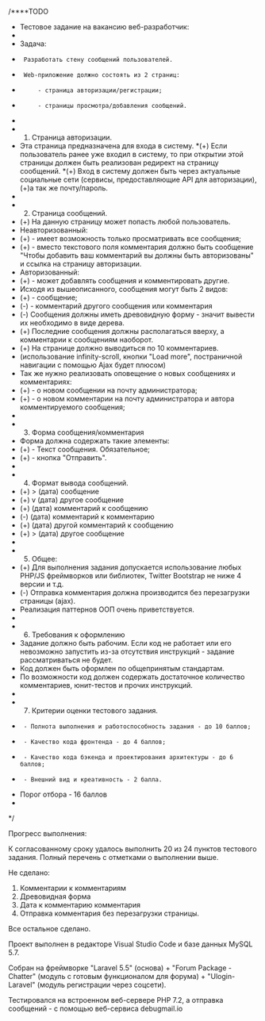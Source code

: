 /****TODO
 * Тестовое задание на вакансию веб-разработчик:
 *
 * Задача:
 *      Разработать стену сообщений пользователей.
 *      Web-приложение должно состоять из 2 страниц:
 *          - страница авторизации/регистрации;
 *          - страницы просмотра/добавления сообщений.
 *
 * 1) Страница авторизации.
 * Эта страница предназначена для входа в систему.
 *(+) Если пользователь ранее уже входил в систему, то при открытии этой страницы должен быть реализован редирект на страницу сообщений.
 *(+) Вход в систему должен быть через актуальные социальные сети (сервисы, предоставляющие API для авторизации), (+)а так же почту/пароль.
 *
 * 2) Страница сообщений.
 * (+) На данную страницу может попасть любой пользователь.
 * Неавторизованный:
 * (+)  - имеет возможность только просматривать все сообщения;
 * (+)  - вместо текстового поля комментария должно быть сообщение "Чтобы добавить ваш комментарий вы должны быть авторизованы" и ссылка на страницу авторизации.
 * Авторизованный:
 * (+)  - может добавлять сообщения и комментировать другие.
 * Исходя из вышеописанного, сообщения могут быть 2 видов:
 * (+)  - сообщение;
 * (-)  - комментарий другого сообщения или комментария
 * (-) Сообщения должны иметь древовидную форму - значит вывести их необходимо в виде дерева.
 * (+) Последние сообщения должны располагаться вверху, а комментарии к сообщениям наоборот.
 * (+) На странице должно выводиться по 10 комментариев.
 * (использование infinity-scroll, кнопки "Load more", постраничной навигации с помощью Ajax будет плюсом)
 * Так же нужно реализовать оповещение о новых сообщениях и комментариях:
 * (+)  - о новом сообщении на почту администратора;
 * (+)  - о новом комментарии на почту администратора и автора комментируемого сообщения;
 *
 * 3) Форма сообщения/комментария
 * Форма должна содержать такие элементы:
 * (+)   - Текст сообщения. Обязательное;
 * (+)   - кнопка "Отправить".
 *
 * 4) Формат вывода сообщений.
 * (+)   > (дата) сообщение
 * (+)   v (дата) другое сообщение
 * (+)       (дата) комментарий к сообщению
 * (-)           (дата) комментарий к комментарию
 * (+)       (дата) другой комментарий к сообщению
 * (+)  > (дата) другое сообщение
 *
 * 5) Общее:
 * (+) Для выполнения задания допускается использование любых PHP/JS фреймворков или библиотек, Twitter Bootstrap не ниже 4 версии и т.д.
 * (-) Отправка комментария должна производится без перезагрузки страницы (ajax).
 * Реализация паттернов ООП очень приветствуется.
 *
 * 6) Требования к оформлению
 * Задание должно быть рабочим. Если код не работает или его невозможно запустить из-за отсутствия инструкций - задание рассматриваться не будет.
 * Код должен быть оформлен по общепринятым стандартам.
 * По возможности код должен содержать достаточное количество комментариев, юнит-тестов и прочих инструкций.
 *
 * 7) Критерии оценки тестового задания.
 *      - Полнота выполнения и работоспособность задания - до 10 баллов;
 *      - Качество кода фронтенда - до 4 баллов;
 *      - Качество кода бэкенда и проектирования архитектуры - до 6 баллов;
 *      - Внешний вид и креативность - 2 балла.
 *  Порог отбора - 16 баллов
 *
 */
 
Прогресс выполнения:

К согласованному сроку удалось выполнить 20 из 24 пунктов тестового задания.
Полный перечень с отметками о выполнении выше.

Не сделано:
1. Комментарии к комментариям
2. Древовидная форма
3. Дата к комментарию комментария
4. Отправка комментария без перезагрузки страницы.

Все остальное сделано.

Проект выполнен в редакторе Visual Studio Code и базе данных MySQL 5.7.

Собран на фреймворке "Laravel 5.5" (основа) + "Forum Package - Chatter" (модуль с готовым функционалом для форума) + "Ulogin-Laravel" (модуль регистрации через соцсети).

Тестировался на встроенном веб-сервере PHP 7.2, а отправка сообщений - с помощью веб-сервиса debugmail.io
